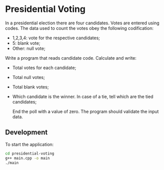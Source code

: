 # Presidential Voting

In a presidential election there are four candidates. Votes are entered using codes. The data used to count the votes obey the following codification:

- 1,2,3,4: vote for the respective candidates;
- 5: blank vote;
- Other: null vote;

Write a program that reads candidate code. Calculate and write:

- Total votes for each candidate;
- Total null votes;
- Total blank votes;
- Which candidate is the winner. In case of a tie, tell which are the tied candidates;

  End the poll with a value of zero. The program should validate the input data.

## Development

To start the application:

```bash
cd presidential-voting
g++ main.cpp -o main
./main
```
